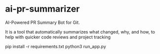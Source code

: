 # ai-pr-summarizer
AI-Powered PR Summary Bot for Git.

It is a tool that automatically summarizes what changed, why, and how, to help with quicker code reviews and project tracking

<!-- Run the Dashboard Locally -->
pip install -r requirements.txt
python3 run_app.py
